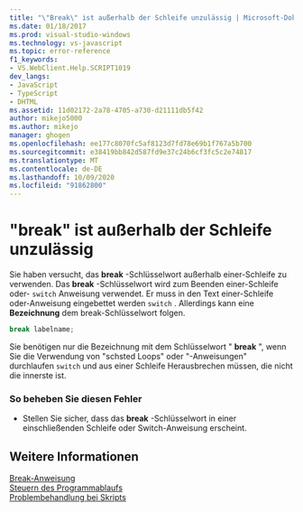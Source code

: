 ```yaml
---
title: "\"Break\" ist außerhalb der Schleife unzulässig | Microsoft-Dokumentation"
ms.date: 01/18/2017
ms.prod: visual-studio-windows
ms.technology: vs-javascript
ms.topic: error-reference
f1_keywords:
- VS.WebClient.Help.SCRIPT1019
dev_langs:
- JavaScript
- TypeScript
- DHTML
ms.assetid: 11d02172-2a78-4705-a730-d21111db5f42
author: mikejo5000
ms.author: mikejo
manager: ghogen
ms.openlocfilehash: ee177c8070fc5af8123d7fd78e69b1f767a5b700
ms.sourcegitcommit: e38419bb842d587fd9e37c24b6cf3fc5c2e74817
ms.translationtype: MT
ms.contentlocale: de-DE
ms.lasthandoff: 10/09/2020
ms.locfileid: "91862800"
---
```

# <a name="cant-have-break-outside-of-loop"></a>"break" ist außerhalb der Schleife unzulässig
Sie haben versucht, das **break** -Schlüsselwort außerhalb einer-Schleife zu verwenden. Das **break** -Schlüsselwort wird zum Beenden einer-Schleife oder- `switch` Anweisung verwendet. Er muss in den Text einer-Schleife oder-Anweisung eingebettet werden `switch` . Allerdings kann eine **Bezeichnung** dem break-Schlüsselwort folgen.  
  
```js
break labelname;  
```  
  
 Sie benötigen nur die Bezeichnung mit dem Schlüsselwort " **break** ", wenn Sie die Verwendung von "schsted Loops" oder "-Anweisungen" durchlaufen `switch` und aus einer Schleife Herausbrechen müssen, die nicht die innerste ist.  
  
### <a name="to-correct-this-error"></a>So beheben Sie diesen Fehler  
  
- Stellen Sie sicher, dass das **break** -Schlüsselwort in einer einschließenden Schleife oder Switch-Anweisung erscheint.  
  
## <a name="see-also"></a>Weitere Informationen  
 [Break-Anweisung](https://developer.mozilla.org/docs/Web/JavaScript/Reference/Statements/break)   
 [Steuern des Programmablaufs](https://developer.mozilla.org/docs/Web/JavaScript/Guide/Control_flow_and_error_handling)   
 [Problembehandlung bei Skripts](https://developer.mozilla.org/docs/Learn/JavaScript/First_steps/What_went_wrong)